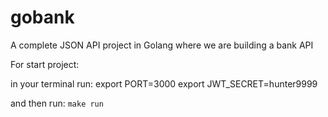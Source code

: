 # gobank

A complete JSON API project in Golang where we are building a bank API

For start project:

in your terminal run:
export PORT=3000
export JWT_SECRET=hunter9999

and then run:
`make run`
